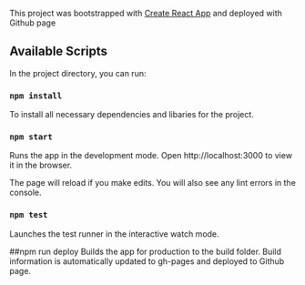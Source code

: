This project was bootstrapped with [Create React App](https://github.com/facebook/create-react-app) and deployed with Github page 

## Available Scripts
In the project directory, you can run:

### `npm install`
To install all necessary dependencies and libaries for the project. <br />

### `npm start`
Runs the app in the development mode.
Open http://localhost:3000 to view it in the browser. <br />

The page will reload if you make edits.
You will also see any lint errors in the console.<br />

### `npm test`
Launches the test runner in the interactive watch mode.<br />

##npm run deploy
Builds the app for production to the build folder. Build information is automatically updated to gh-pages and deployed to Github page.<br />
